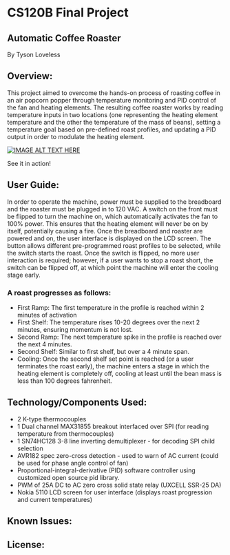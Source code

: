 # CS120B Final Project

## Automatic Coffee Roaster

By Tyson Loveless

## Overview:

This project aimed to overcome the hands-on process of roasting coffee in an air popcorn popper through temperature monitoring and PID control of the fan and heating elements. The resulting coffee roaster works by reading temperature inputs in two locations (one representing the heating element temperature and the other the temperature of the mass of beans), setting a temperature goal based on pre-defined roast profiles, and updating a PID output in order to modulate the heating element.

[![IMAGE ALT TEXT HERE](https://img.youtube.com/vi/CRpMMAHqQ1g/0.jpg)](https://www.youtube.com/watch?v=CRpMMAHqQ1g)

See it in action!

## User Guide:

In order to operate the machine, power must be supplied to the breadboard and the roaster must be plugged in to 120 VAC. A switch on the front must be flipped to turn the machine on, which automatically activates the fan to 100% power. This ensures that the heating element will never be on by itself, potentially causing a fire. Once the breadboard and roaster are powered and on, the user interface is displayed on the LCD screen. The button allows different pre-programmed roast profiles to be selected, while the switch starts the roast. Once the switch is flipped, no more user interaction is required; however, if a user wants to stop a roast short, the switch can be flipped off, at which point the machine will enter the cooling stage early.

### A roast progresses as follows:

- First Ramp: The first temperature in the profile is reached within 2 minutes of activation
- First Shelf: The temperature rises 10-20 degrees over the next 2 minutes, ensuring momentum is not lost.
- Second Ramp: The next temperature spike in the profile is reached over the next 4 minutes.
- Second Shelf: Similar to first shelf, but over a 4 minute span.
- Cooling: Once the second shelf set point is reached (or a user terminates the roast early), the machine enters a stage in which the heating element is completely off, cooling at least until the bean mass is less than 100 degrees fahrenheit.

## Technology/Components Used:

- 2 K-type thermocouples
- 1 Dual channel MAX31855 breakout interfaced over SPI (for reading temperature from thermocouples)
- 1 SN74HC128 3-8 line inverting demultiplexer - for decoding SPI child selection
- AVR182 spec zero-cross detection - used to warn of AC current (could be used for phase angle control of fan)
- Proportional-integral-derivative (PID) software controller using customized open source pid library.
- PWM of 25A DC to AC zero cross solid state relay (UXCELL SSR-25 DA)
- Nokia 5110 LCD screen for user interface (displays roast progression and current temperatures)

## Known Issues:
## License:
